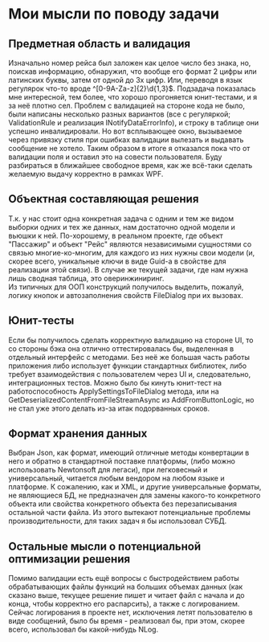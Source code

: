 # Мои мысли по поводу задачи
## Предметная область и валидация  
Изначально номер рейса был заложен как целое число без знака, но, поискав информацию, обнаружил, что вообще его формат 2 цифры или латинских буквы, затем от одной до 3х цифр. Или, переводя в язык регулярок что-то вроде ^[0-9A-Za-z]{2}\d{1,3}$. Подзадача показалась мне интересной, тем более, что хорошо прогоняется юнит-тестами, и я за неё плотно сел. Проблем с валидацией на стороне кода не было, были написаны несколько разных вариантов (все с регуляркой; ValidationRule и реализация INotifyDataErrorInfo), и строку в таблице они успешно инвалидировали. Но вот всплывающее окно, вызываемое через привязку стиля при ошибках валидации вылезать и выдавать сообщение не хотело. Таким образом в итоге я отказался пока что от валидации поля и оставил это на совести пользователя. Буду разбираться в ближайшее свободное время, как же всё-таки сделать желаемую выдачу корректно в рамках WPF.

## Объектная составляющая решения  
Т.к. у нас стоит одна конкретная задача с одним и тем же видом выборки одних и тех же данных, нам достаточно одной модели и вьюшки к ней. По-хорошему, в реальном проекте, где объект "Пассажир" и объект "Рейс" являются независимыми сущностями со связью многие-ко-многим, для каждого из них нужны свои модели (и, скорее всего, уникальные ключи в виде Guid-а в свойстве для реализации этой связи). В случае же текущей задачи, где нам нужна лишь сводная таблица, это оверинжиниринг.  
Из типичных для ООП конструкций получилось выделить, пожалуй, логику кнопок и автозаполнения свойств FileDialog при их вызовах.

## Юнит-тесты  
Если бы получилось сделать корректную валидацию на стороне UI, то со стороны бэка она отлично оттестировалась бы, выделенная в отдельный интерфейс с методами. Без неё же большая часть работы приложения либо использует функции стандартных библиотек, либо требует взаимодействия с пользователем через UI и, следовательно, интеграционных тестов. Можно было бы кинуть юнит-тест на работоспособность ApplySettingsToFileDialog метода, или на GetDeserializedContentFromFileStreamAsync из AddFromButtonLogic, но не стал уже этого делать из-за итак подорванных сроков.

## Формат хранения данных  
Выбран Json, как формат, имеющий отличные методы конвертации в него и обратно в стандартной поставке платформы, (либо можно использовать Newtonsoft для легаси), при легковесный и универсальный, читается любым вендором на любом языке и платформе. К сожалению, как и XML, и другие универсальные форматы, не являющиеся БД, не предназначен для замены какого-то конкретного объекта или свойства конкретного объекта без перезаписывания остальной части файла. Из этого вытекают потенциальные проблемы производительности, для таких задач я бы использовал СУБД.

## Остальные мысли о потенциальной оптимизации решения  
Помимо валидации есть ещё вопросы с быстродействием работы обрабатывающих файлы функций на больших объемах данных (как сказано выше, текущее решение пишет и читает файл с начала и до конца, чтобы корректно его распарсить), а также с логированием. Сейчас логирования в проекте нет, исключения летят пользователю в виде сообщений, было бы время - реализовал бы, при этом, скорее всего, использовал бы какой-нибудь NLog.
